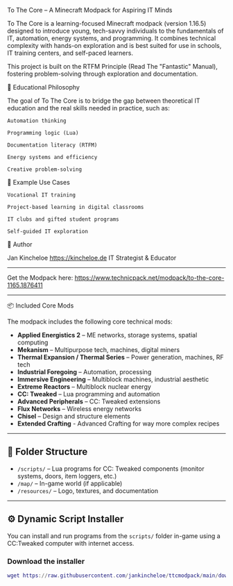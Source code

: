 To The Core – A Minecraft Modpack for Aspiring IT Minds

To The Core is a learning-focused Minecraft modpack (version 1.16.5) designed to introduce young, tech-savvy individuals to the fundamentals of IT, automation, energy systems, and programming.
It combines technical complexity with hands-on exploration and is best suited for use in schools, IT training centers, and self-paced learners.

This project is built on the RTFM Principle (Read The "Fantastic" Manual), fostering problem-solving through exploration and documentation.

🧠 Educational Philosophy

The goal of To The Core is to bridge the gap between theoretical IT education and the real skills needed in practice, such as:

    Automation thinking

    Programming logic (Lua)

    Documentation literacy (RTFM)

    Energy systems and efficiency

    Creative problem-solving

📘 Example Use Cases

    Vocational IT training

    Project-based learning in digital classrooms

    IT clubs and gifted student programs

    Self-guided IT exploration

👤 Author

Jan Kincheloe
https://kincheloe.de
IT Strategist & Educator

---

Get the Modpack here: https://www.technicpack.net/modpack/to-the-core-1165.1876411

---


📦 Included Core Mods

The modpack includes the following core technical mods:

- **Applied Energistics 2** – ME networks, storage systems, spatial computing
- **Mekanism** – Multipurpose tech, machines, digital miners
- **Thermal Expansion / Thermal Series** – Power generation, machines, RF tech
- **Industrial Foregoing** – Automation, processing
- **Immersive Engineering** – Multiblock machines, industrial aesthetic
- **Extreme Reactors** – Multiblock nuclear energy
- **CC: Tweaked** – Lua programming and automation
- **Advanced Peripherals** – CC: Tweaked extensions
- **Flux Networks** – Wireless energy networks
- **Chisel** – Design and structure elements
- **Extended Crafting** - Advanced Crafting for way more complex recipes

---

## 📂 Folder Structure

- `/scripts/` – Lua programs for CC: Tweaked components (monitor systems, doors, item loggers, etc.)
- `/map/` – In-game world (if applicable)
- `/resources/` – Logo, textures, and documentation

---

## ⚙️ Dynamic Script Installer

You can install and run programs from the `scripts/` folder in-game using a CC:Tweaked computer with internet access.

### Download the installer
```lua
wget https://raw.githubusercontent.com/jankincheloe/ttcmodpack/main/downloader/downloader.lua
